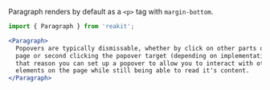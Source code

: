 Paragraph renders by default as a `<p>` tag with `margin-bottom`.

```jsx
import { Paragraph } from 'reakit';

<Paragraph>
  Popovers are typically dismissable, whether by click on other parts of the
  page or second clicking the popover target (depending on implementation), for
  that reason you can set up a popover to allow you to interact with other
  elements on the page while still being able to read it's content.
</Paragraph>
```
